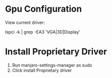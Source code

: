 # Gpu Configuration

View current driver:

lspci -k | grep -EA3 'VGA|3D|Display'

# Install Proprietary Driver
1. Run manjaro-settings-manager as sudo
2. Click install Proprietary driver
